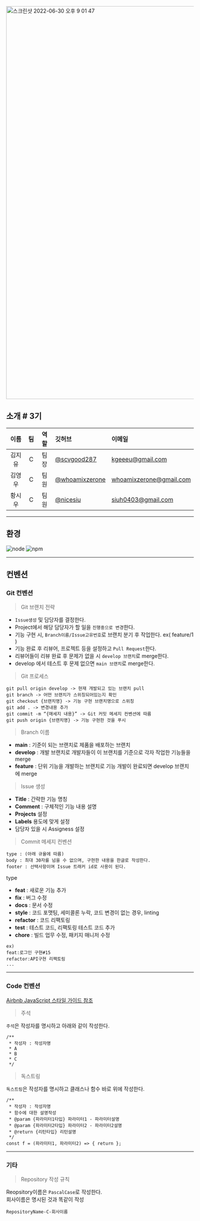 <img width="1052" alt="스크린샷 2022-06-30 오후 9 01 47" src="https://user-images.githubusercontent.com/87293880/176672332-6fb6a0b9-b64f-4131-86ea-eb837f801b36.png">

## 소개 # 3기
|이름|팀|역할|깃허브|이메일|
|:----:|:----:|:---:|:----|:--|
|김지유|C|팀장|[@scvgood287](https://github.com/scvgood287)|kgeeeu@gmail.com|
|김영우|C|팀원|[@whoamixzerone](https://github.com/whoamixzerone)|whoamixzerone@gmail.com|
|황시우|C|팀원|[@nicesiu](https://github.com/nicesiu)|siuh0403@gmail.com|

---

## 환경
![node](https://img.shields.io/badge/node-v16.15.1-3776AB?&style=plastic&logo=JavaScript&logoColor=white?label=healthinesses)
![npm](https://img.shields.io/badge/npm-v8.13.1-7986cb?&style=plastic&logo=npm&logoColor=white?label=healthinesses)

---

## 컨벤션
### Git 컨벤션
>Git 브랜치 전략
- `Issue생성` 및 담당자를 결정한다.
- Project에서 해당 담당자가 할 일을 `진행중으로 변경`한다.
- 기능 구현 시, `Branch이름/Issue고유번호`로 브랜치 분기 후 작업한다. ex( feature/1 )
- 기능 완료 후 리뷰어, 프로젝트 등을 설정하고 `Pull Request`한다.
- 리뷰어들이 리뷰 완료 후 문제가 없을 시 `develop 브랜치`로 merge한다.
- develop 에서 테스트 후 문제 없으면 `main 브랜치`로 merge한다.
>Git 프로세스
```
git pull origin develop -> 현재 개발되고 있는 브랜치 pull
git branch -> 어떤 브랜치가 스위칭되어있는지 확인
git checkout {브랜치명} -> 기능 구현 브랜치명으로 스위칭
git add . -> 변경내용 추가
git commit -m “{매세지 내용}” -> Git 커밋 메세지 컨벤션에 따름
git push origin {브랜치명} -> 기능 구현한 것을 푸시
```
>Branch 이름

- **main** : 기준이 되는 브랜치로 제품을 배포하는 브랜치
- **develop** : 개발 브랜치로 개발자들이 이 브랜치를 기준으로 각자 작업한 기능들을 merge
- **feature** : 단위 기능을 개발하는 브랜치로 기능 개발이 완료되면 develop 브랜치에 merge

>Issue 생성
- **Title** : 간략한 기능 명칭
- **Comment** : 구체적인 기능 내용 설명
- **Projects** 설정
- **Labels** 용도에 맞게 설정
- 담당자 있을 시 Assigness 설정

>Commit 메세지 컨벤션
```
type : (아래 규율에 따름)
body : 최대 30자를 넘을 수 없으며, 구현한 내용을 한글로 작성한다.
footer : 선택사항이며 Issue 트래커 id로 사용이 된다.
```
type
- **feat** : 새로운 기능 추가
- **fix** : 버그 수정
- **docs** : 문서 수정
- **style** : 코드 포맷팅, 세미콜론 누락, 코드 변경이 없는 경우, linting
- **refactor** : 코드 리팩토링
- **test** : 테스트 코드, 리팩토링 테스트 코드 추가
- **chore** : 빌드 업무 수정, 패키지 매니저 수정

```
ex)
feat:로그인 구현#15
refactor:API구현 리팩토링
...
```
---
### Code 컨벤션
[Airbnb JavaScript 스타일 가이드 참조](https://github.com/tipjs/javascript-style-guide)
>주석

`주석`은 작성자를 명시하고 아래와 같이 작성한다.
```
/**
 * 작성자 : 작성자명
 * A
 * B
 * C
 */

 ```
 >독스트링
 
 `독스트링`은 작성자를 명시하고 클래스나 함수 바로 위에 작성한다.
 ```
 /**
  * 작성자 : 작성자명
  * 함수에 대한 설명작성
  * @param {파라미터1타입} 파라미터1 - 파라미터설명
  * @param {파라미터2타입} 파라미터2 - 파라미터2설명
  * @return {리턴타입} 리턴설명
  */
const f = (파라미터1, 파라미터2) => { return };
```
---
### 기타
>Repository 작성 규칙

Reopsitory이름은 `PascalCase`로 작성한다.   
회사이름은 명시된 것과 똑같이 작성
```
RepositoryName-C-회사이름
```
